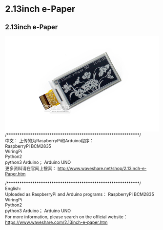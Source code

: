 ﻿# 2.13inch e-Paper

## 2.13inch e-Paper
![2.13inch-e-Paper-intro.JPG](2.13inch-e-paper-intro.jpg)
/**************************************************************/  
中文：
上传的为RaspberryPi和Arduino程序：  
RaspberryPi
    BCM2835  
    WiringPi  
    Python2  
    python3 
Arduino；
    Arduino UNO  
更多资料请在官网上搜索： 
http://www.waveshare.net/shop/2.13inch-e-Paper.htm

/**************************************************************/  
English:  
Uploaded as RaspberryPi and Arduino programs：
RaspberryPi
    BCM2835  
    WiringPi  
    Python2  
    python3 
Arduino；
    Arduino UNO  
For more information, please search on the official website： 
https://www.waveshare.com/2.13inch-e-paper.htm
